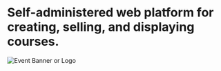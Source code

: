 # Self-administered web platform for creating, selling, and displaying courses.

![Event Banner or Logo](https://example.com/path-to-your-image.jpg)  
